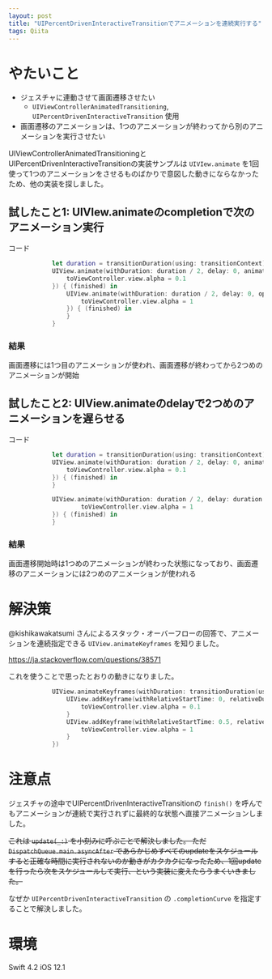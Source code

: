 ```yaml
---
layout: post
title: "UIPercentDrivenInteractiveTransitionでアニメーションを連続実行する"
tags: Qiita
---
```





# やたいこと
  - ジェスチャに連動させて画面遷移させたい 
    - `UIViewControllerAnimatedTransitioning`, `UIPercentDrivenInteractiveTransition` 使用
  - 画面遷移のアニメーションは、1つのアニメーションが終わってから別のアニメーションを実行させたい

UIViewControllerAnimatedTransitioningとUIPercentDrivenInteractiveTransitionの実装サンプルは `UIVIew.animate` を1回使って1つのアニメーションをさせるものばかりで意図した動きにならなかったため、他の実装を探しました。

## 試したこと1: UIVIew.animateのcompletionで次のアニメーション実行

コード

```swift
            let duration = transitionDuration(using: transitionContext)
            UIView.animate(withDuration: duration / 2, delay: 0, animations: {
                toViewController.view.alpha = 0.1
            }) { (finished) in
                UIView.animate(withDuration: duration / 2, delay: 0, options: [], animations: {
                    toViewController.view.alpha = 1
                }) { (finished) in
                }
            }
```

### 結果
画面遷移には1つ目のアニメーションが使われ、画面遷移が終わってから2つめのアニメーションが開始


## 試したこと2: UIView.animateのdelayで2つめのアニメーションを遅らせる

コード

```swift
            let duration = transitionDuration(using: transitionContext)
            UIView.animate(withDuration: duration / 2, delay: 0, animations: {
                toViewController.view.alpha = 0.1
            }) { (finished) in
            }

            UIView.animate(withDuration: duration / 2, delay: duration / 2, options: [], animations: {
                    toViewController.view.alpha = 1
            }) { (finished) in
            }
```

### 結果
画面遷移開始時は1つめのアニメーションが終わった状態になっており、画面遷移のアニメーションには2つめのアニメーションが使われる


# 解決策
@kishikawakatsumi さんによるスタック・オーバーフローの回答で、アニメーションを連続指定できる `UIView.animateKeyframes` を知りました。

https://ja.stackoverflow.com/questions/38571

これを使うことで思ったとおりの動きになりました。


```swift
            UIView.animateKeyframes(withDuration: transitionDuration(using: transitionContext), delay: 0, options: [], animations: {
                UIView.addKeyframe(withRelativeStartTime: 0, relativeDuration: 0.5) {
                    toViewController.view.alpha = 0.1
                }
                UIView.addKeyframe(withRelativeStartTime: 0.5, relativeDuration: 0.5) {
                    toViewController.view.alpha = 1
                }
            })
```


# 注意点
ジェスチャの途中でUIPercentDrivenInteractiveTransitionの `finish()` を呼んでもアニメーションが連続で実行されずに最終的な状態へ直接アニメーションしました。

~~これは `update(_:)` を小刻みに呼ぶことで解決しました。
ただ `DispatchQueue.main.asyncAfter` であらかじめすべてのupdateをスケジュールすると正確な時間に実行されないのか動きがカクカクになったため、1回updateを行ったら次をスケジュールして実行、という実装に変えたらうまくいきました。~~

なぜか `UIPercentDrivenInteractiveTransition` の `.completionCurve` を指定することで解決しました。


# 環境
Swift 4.2
iOS 12.1
